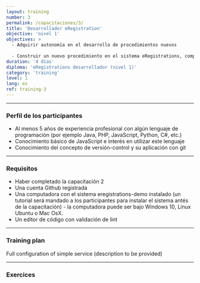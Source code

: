 ```yaml
---
layout: training
number: 3
permalink: /capacitaciones/3/
title: 'Desarrollador eRegistration'
objective: 'nivel 1'
objectives: >
  - Adquirir autonomía en el desarrollo de procedimientos nuevos
  
  - Construir un nuevo procedimiento en el sistema eRegistrations, compuesto de un registro
duration: '4 días'
diploma: 'eRegistrations desarrollador (nivel 1)'
category: 'training'
level: 1
lang: es
ref: training-3
---
```


----------

### Perfíl de los participantes

- Al menos 5 años de experiencia profesional con algún lenguaje de programación (por ejemplo Java, PHP, JavaScript, Python, C#, etc.)
- Conocimiento básico de JavaScript e interés en utilizar este lenguaje
- Conocimiento del concepto de versión-control y su aplicación con git

----------

### Requisitos

- Haber completado la capacitación 2
- Una cuenta Github registrada
- Una computadora con el sistema eregistrations-demo instalado (un tutorial será mandado a los participantes para instalar el sistema antés de la capacitación) - la computadora puede ser bajo Windows 10, Linux Ubuntu o Mac OsX.
- Un editor de código con validación de lint

----------

### Training plan

Full configuration of simple service (description to be provided)

----------

### Exercices
